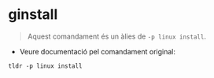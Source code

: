 # ginstall

> Aquest comandament és un àlies de `-p linux install`.

- Veure documentació pel comandament original:

`tldr -p linux install`
